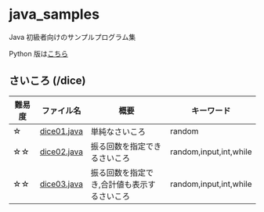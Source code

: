 # java_samples

Java 初級者向けのサンプルプログラム集

Python 版は[こちら](https://github.com/AyumuTakai/python_samples)

## さいころ (/dice)

| 難易度 | ファイル名                                                                           | 概要                                        | キーワード             |
| ------ | ------------------------------------------------------------------------------------ | ------------------------------------------- | ---------------------- |
| ☆      | [dice01.java](https://github.com/AyumuTakai/java_samples/blob/main/dice/dice01.java) | 単純なさいころ                              | random                 |
| ☆☆     | [dice02.java](https://github.com/AyumuTakai/java_samples/blob/main/dice/dice02.java) | 振る回数を指定できるさいころ                | random,input,int,while |
| ☆☆     | [dice03.java](https://github.com/AyumuTakai/java_samples/blob/main/dice/dice03.java) | 振る回数を指定でき,合計値も表示するさいころ | random,input,int,while |
